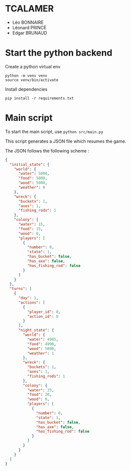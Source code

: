 # TCALAMER

- Léo BONNAIRE
- Léonard PRINCÉ
- Edgar BRUNAUD

# Start the python backend

Create a python virtual env

```shell
python -m venv venv
source venv/bin/activate
```

Install dependencies

```shell
pip install -r requirements.txt
```

# Main script

To start the main script, use `python src/main.py`

This script generates a JSON file which resumes the game.

The JSON follows the following scheme :

```json
{
  "initial_state": {
    "world": {
      "water": 5000,
      "food": 5000,
      "wood": 5000,
      "weather": 0
    },
    "wreck": {
      "buckets": 1,
      "axes": 1,
      "fishing_rods": 1
    },
    "colony": {
      "water": 15,
      "food": 15,
      "wood": 0,
      "players": [
        {
          "number": 0,
          "state": 1,
          "has_bucket": false,
          "has_axe": false,
          "has_fishing_rod": false
        }
      ]
    }
  },
  "turns": [
    {
      "day": 1,
      "actions": [
        {
          "player_id": 0,
          "action_id": 0
        }
      ],
      "night_state": {
        "world": {
          "water": 4985,
          "food": 4990,
          "wood": 5000,
          "weather": 1
        },
        "wreck": {
          "buckets": 1,
          "axes": 1,
          "fishing_rods": 1
        },
        "colony": {
          "water": 25,
          "food": 20,
          "wood": 0,
          "players": [
            {
              "number": 0,
              "state": 1,
              "has_bucket": false,
              "has_axe": false,
              "has_fishing_rod": false
            }
          ]
        }
      }
    }
  ]
}
```